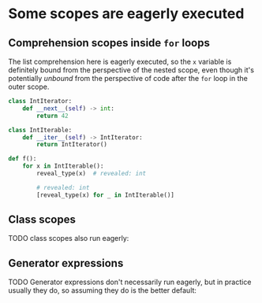 # Some scopes are eagerly executed

## Comprehension scopes inside `for` loops

The list comprehension here is eagerly executed, so the `x` variable is definitely bound
from the perspective of the nested scope, even though it's potentially *unbound* from the
perspective of code after the `for` loop in the outer scope.

```py
class IntIterator:
    def __next__(self) -> int:
        return 42

class IntIterable:
    def __iter__(self) -> IntIterator:
        return IntIterator()

def f():
    for x in IntIterable():
        reveal_type(x)  # revealed: int

        # revealed: int
        [reveal_type(x) for _ in IntIterable()]
```

## Class scopes

TODO class scopes also run eagerly:

## Generator expressions

TODO Generator expressions don't necessarily run eagerly, but in practice
usually they do, so assuming they do is the better default:
